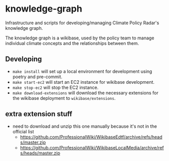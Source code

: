 # knowledge-graph

Infrastructure and scripts for developing/managing Climate Policy Radar's knowledge graph.

The knowledge graph is a wikibase, used by the policy team to manage individual climate concepts and the relationships between them.

## Developing

- `make install` will set up a local environment for development using poetry and pre-commit.
- `make start-ec2` will start an EC2 instance for wikibase development.
- `make stop-ec2` will stop the EC2 instance.
- `make download-extensions` will download the necessary extensions for the wikibase deployment to `wikibase/extensions`.


## extra extension stuff

- need to download and unzip this one manually because it's not in the official list 
  - https://github.com/ProfessionalWiki/WikibaseEdtf/archive/refs/heads/master.zip
  - https://github.com/ProfessionalWiki/WikibaseLocalMedia/archive/refs/heads/master.zip

